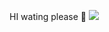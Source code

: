 HI wating please 🙏
<img src="https://drive.google.com/file/d/1QoHerBEUgwynWT2y6flTD8x5an6Yxuwp/edit" />
